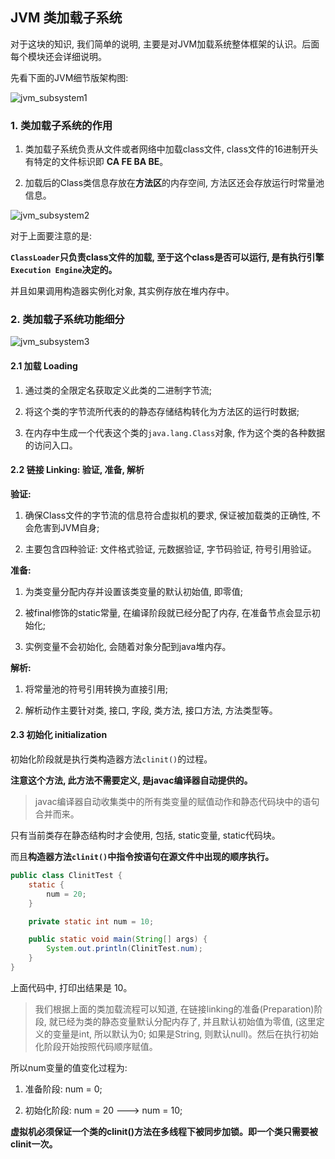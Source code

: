 ## JVM 类加载子系统

对于这块的知识, 我们简单的说明, 主要是对JVM加载系统整体框架的认识。后面每个模块还会详细说明。

先看下面的JVM细节版架构图:

![jvm_subsystem1](/image/jvm_subsystem1.png)

### 1. 类加载子系统的作用

1. 类加载子系统负责从文件或者网络中加载class文件, class文件的16进制开头有特定的文件标识即 **CA FE BA BE**。

2. 加载后的Class类信息存放在**方法区**的内存空间, 方法区还会存放运行时常量池信息。

![jvm_subsystem2](/image/jvm_subsystem2.png)

对于上面要注意的是:

**`ClassLoader`只负责class文件的加载, 至于这个class是否可以运行, 是有执行引擎`Execution Engine`决定的。**

并且如果调用构造器实例化对象, 其实例存放在堆内存中。

### 2. 类加载子系统功能细分

![jvm_subsystem3](/image/jvm_subsystem3.png)

#### 2.1 加载 Loading

1. 通过类的全限定名获取定义此类的二进制字节流;

2. 将这个类的字节流所代表的的静态存储结构转化为方法区的运行时数据;

3. 在内存中生成一个代表这个类的`java.lang.Class`对象, 作为这个类的各种数据的访问入口。

#### 2.2 链接 Linking: 验证, 准备, 解析

**验证:**

1. 确保Class文件的字节流的信息符合虚拟机的要求, 保证被加载类的正确性, 不会危害到JVM自身;

2. 主要包含四种验证: 文件格式验证, 元数据验证, 字节码验证, 符号引用验证。

**准备:**

1. 为类变量分配内存并设置该类变量的默认初始值, 即零值;

2. 被final修饰的static常量, 在编译阶段就已经分配了内存, 在准备节点会显示初始化;

3. 实例变量不会初始化, 会随着对象分配到java堆内存。

**解析:**

1. 将常量池的符号引用转换为直接引用;

2. 解析动作主要针对类, 接口, 字段, 类方法, 接口方法, 方法类型等。

#### 2.3 初始化 initialization

初始化阶段就是执行类构造器方法`clinit()`的过程。

**注意这个方法, 此方法不需要定义, 是javac编译器自动提供的。**

> javac编译器自动收集类中的所有类变量的赋值动作和静态代码块中的语句合并而来。

只有当前类存在静态结构时才会使用, 包括, static变量, static代码块。

而且**构造器方法`clinit()`中指令按语句在源文件中出现的顺序执行。**

```java
public class ClinitTest {
    static {
        num = 20;
    }

    private static int num = 10;

    public static void main(String[] args) {
        System.out.println(ClinitTest.num);
    }
}
```

上面代码中, 打印出结果是 10。

>我们根据上面的类加载流程可以知道, 在链接linking的准备(Preparation)阶段, 就已经为类的静态变量默认分配内存了, 并且默认初始值为零值, (这里定义的变量是int, 所以默认为0; 如果是String, 则默认null)。然后在执行初始化阶段开始按照代码顺序赋值。

所以num变量的值变化过程为:

1. 准备阶段: num = 0;

2. 初始化阶段: num = 20 ---> num = 10;


**虚拟机必须保证一个类的clinit()方法在多线程下被同步加锁。即一个类只需要被clinit一次。**